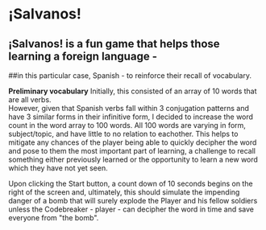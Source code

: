 # ¡Salvanos!

## ¡Salvanos! is a fun game that helps those learning a foreign language -  
##in this particular case, Spanish - to reinforce their recall of vocabulary.

**Preliminary vocabulary**
Initially, this consisted of an array of 10 words that are all verbs.  
However, given that Spanish verbs fall within 3 conjugation patterns and have 3 similar forms in their infinitive form, I decided to increase the word count in the word array to 100 words.  All 100 words are varying in form, subject/topic, and have little to no relation to eachother.  This helps to mitigate any chances of the player being able to quickly decipher the word and pose to them the most important part of learning, a challenge to recall something either previously learned or the opportunity to learn a new word which they have not yet seen.

Upon clicking the Start button, a count down of 10 seconds begins on the right of the screen and, ultimately, this should simulate the impending danger of a bomb that will surely explode the Player and his fellow soldiers unless the Codebreaker - player - can decipher the word in time and save everyone from "the bomb".  


